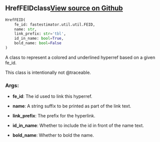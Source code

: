 ## HrefFEID<span class="tag">class</span><a class="sourcelink" href=https://github.com/fastestimator/fastestimator/blob/r1.1/fastestimator/util/latex_util.py/#L142-L176>View source on Github</a>
```python
HrefFEID(
	fe_id: fastestimator.util.util.FEID,
	name: str,
	link_prefix: str='tbl',
	id_in_name: bool=True,
	bold_name: bool=False
)
```
A class to represent a colored and underlined hyperref based on a given fe_id.

This class is intentionally not @traceable.


<h3>Args:</h3>


* **fe_id**: The id used to link this hyperref.

* **name**: A string suffix to be printed as part of the link text.

* **link_prefix**: The prefix for the hyperlink.

* **id_in_name**: Whether to include the id in front of the name text.

* **bold_name**: Whether to bold the name.


